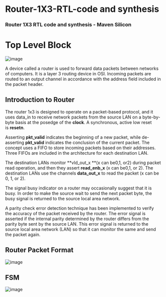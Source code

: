 # Router-1X3-RTL-code and synthesis
### Router 1X3  RTL code and synthesis - Maven Silicon
# Top Level Block
![image](https://github.com/user-attachments/assets/63382ed2-419b-47da-bddb-213d4a3f9d79)

A device called a router is used to forward data packets between networks of computers. It is a layer 3 routing device in OSI. Incoming packets are routed to an output channel in accordance with the address field included in the packet header. 

## Introduction to Router
The router 1x3 is designed to operate on a packet-based protocol, and it uses data_in to receive network packets from the source LAN on a byte-by-byte basis at the posedge of the **clock**. A synchronous, active low reset is **resetn**.

Asserting **pkt_valid** indicates the beginning of a new packet, while de-asserting **pkt_valid** indicates the conclusion of the current packet. The concept uses a FIFO to store incoming packets based on their addresses. Three FIFOs are included in the architecture for each destination LAN.

The destination LANs monitor **vld_out_x **(x can be0,1, or2) during packet read operation, and then they assert **read_enb_x** (x can be0,1, or 2). The destination LANs use the channels **data_out_x** to read the packet (x can be 0, 1, or 2).

The signal busy indicator on a router may occasionally suggest that it is busy. In order to make the source wait to send the next packet byte, the busy signal is returned to the source local area network.

A parity check error detection technique has been implemented to verify the accuracy of the packet received by the router. The error signal is asserted if the internal parity determined by the router differs from the parity byte sent by the source LAN. This error signal is returned to the source local area network (LAN) so that it can monitor the same and send the packet again.

## Router Packet Format
![image](https://github.com/user-attachments/assets/ecb18017-8976-4acd-b158-5077e1e6d526)
## FSM
![image](https://github.com/user-attachments/assets/7b39f95b-3316-4f15-b22c-e2395305d508)
